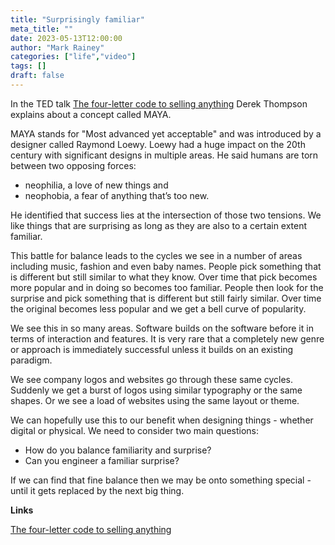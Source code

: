 ```yaml
---
title: "Surprisingly familiar"
meta_title: ""
date: 2023-05-13T12:00:00
author: "Mark Rainey"
categories: ["life","video"]
tags: []
draft: false
---
```


In the TED talk [The four-letter code to selling anything](https://www.ted.com/talks/derek_thompson_the_four_letter_code_to_selling_anything) Derek Thompson explains about a concept called MAYA.


MAYA stands for "Most advanced yet acceptable" and was introduced by a designer called Raymond Loewy. Loewy had a huge impact on the 20th century with significant designs in multiple areas. He said humans are torn between two opposing forces: 

- neophilia, a love of new things and 
- neophobia, a fear of anything that’s too new. 

He identified that success lies at the intersection of those two tensions. We like things that are surprising as long as they are also to a certain extent familiar.

This battle for balance leads to the cycles we see in a number of areas including music, fashion and even baby names. People pick something that is different but still similar to what they know. Over time that pick becomes more popular and in doing so becomes too familiar. People then look for the surprise and pick something that is different but still fairly similar. Over time the original becomes less popular and we get a bell curve of popularity.

We see this in so many areas. Software builds on the software before it in terms of interaction and features. It is very rare that a completely new genre or approach is immediately successful unless it builds on an existing paradigm. 

We see company logos and websites go through these same cycles. Suddenly we get a burst of logos using similar typography or the same shapes. Or we see a load of websites using the same layout or theme.

We can hopefully use this to our benefit when designing things - whether digital or physical. We need to consider two main questions:

- How do you balance familiarity and surprise? 
- Can you engineer a familiar surprise?

If we can find that fine balance then we may be onto something special - until it gets replaced by the next big thing.

__Links__

[The four-letter code to selling anything](https://www.ted.com/talks/derek_thompson_the_four_letter_code_to_selling_anything)

